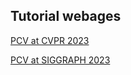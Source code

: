 
## Tutorial webages

[PCV at CVPR 2023](https://hgchen.com/pol_vis_tutorial/cvpr2023/)

[PCV at SIGGRAPH 2023](https://hgchen.com/pol_vis_tutorial/siggraph2023/)